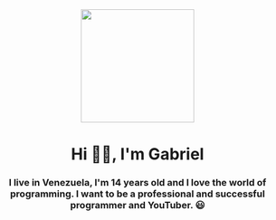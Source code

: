 <div id=header align="center">
<img src="https://cdn.discordapp.com/attachments/1072311586083065918/1128104745991675985/xgb_static.png" width="200" />
<h1 align="center">Hi 👋🏻, I'm Gabriel</h1>
<h3 align="center">I live in Venezuela, I'm 14 years old and I love the world of programming. I want to be a professional and successful programmer and YouTuber. 😃</h3>
</div>
